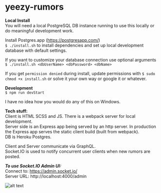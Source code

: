 # yeezy-rumors  
  
**Local Install**  
You will need a local PostgreSQL DB instance running to use this locally or do meaningful development work.    

Install Postgres.app (https://postgresapp.com/)  
```$ ./install.sh``` to install dependencies and set up local development database with default settings.    

If you want to customize your database connection use optional arguments     
```$ ./install.sh <dbUserName> <dbPassword> <dbName>```

  
If you get ```permission denied``` during install, update permissions with ```$ sudo chmod +x install.sh``` or solve it your own way or google it or whatever.  
  
**Development**  
```$ npm run devStart```  

I have no idea how you would do any of this on Windows.
  
**Tech stuff:**  
Client is HTML SCSS and JS. There is a webpack server for local development.  
Server side is an Express app being served by an http server. In production the Express app serves the static client build (built from webpack).  
DB is Heroku Postgres.   
  
Client and Server communicate via GraphQL.   
Socket.IO is used to notify concurrent user clients when new rumors are posted.  

***To use Socket.IO Admin UI:***  
Connect to: https://admin.socket.io/  
Server URL: http://localhost:4000/admin
  
![alt text](/fruitsnack.png)
